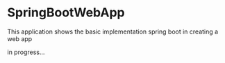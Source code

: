 # SpringBootWebApp
This application shows the basic implementation spring boot in creating a web app

in progress...
